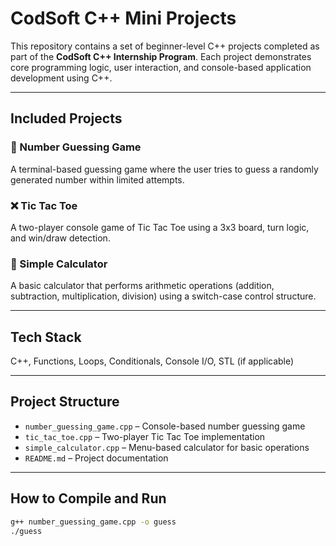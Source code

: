 # CodSoft C++ Mini Projects

This repository contains a set of beginner-level C++ projects completed as part of the **CodSoft C++ Internship Program**. Each project demonstrates core programming logic, user interaction, and console-based application development using C++.

---

## Included Projects

### 🎯 Number Guessing Game
A terminal-based guessing game where the user tries to guess a randomly generated number within limited attempts.

### ❌ Tic Tac Toe
A two-player console game of Tic Tac Toe using a 3x3 board, turn logic, and win/draw detection.

### 🧮 Simple Calculator
A basic calculator that performs arithmetic operations (addition, subtraction, multiplication, division) using a switch-case control structure.

---

## Tech Stack
C++, Functions, Loops, Conditionals, Console I/O, STL (if applicable)

---

## Project Structure

- `number_guessing_game.cpp` – Console-based number guessing game  
- `tic_tac_toe.cpp` – Two-player Tic Tac Toe implementation  
- `simple_calculator.cpp` – Menu-based calculator for basic operations  
- `README.md` – Project documentation

---

## How to Compile and Run

```bash
g++ number_guessing_game.cpp -o guess
./guess
